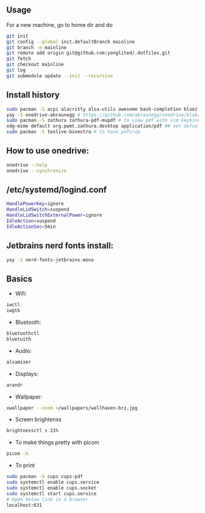 ## Usage
For a new machine, go to home dir and do
```bash
git init
git config --global init.defaultBranch mainline
git branch -m mainline
git remote add origin git@github.com:yanglited/.dotfiles.git
git fetch
git checkout mainline
git log
git submodule update --init --recursive
```


## Install history
```bash
sudo pacman -S acpi alacritty alsa-utils awesome bash-completion bluez bluez-utils brightnessctl cmatrix d-feet dmenu docker docker-compose feh flameshot gimp globalprotect-openconnect kitty less lua man-db mesa-utils ncdu btop htop neofetch neovim openssh firefox picom pulseaudio python-dbus-next python-iwlib python-neovim python-pip python-psutil qtile ranger pdfarranger ripgrep fd unzip git fzf cmake npm unzip rofi tldr tmux tree ttf-jetbrains-mono-nerd wget xclip xorg-xrandr  xwallpaper
yay -S onedrive-abraunegg # https://github.com/abraunegg/onedrive/blob/master/docs/INSTALL.md, https://abraunegg.github.io/
sudo pacman -S zathura zathura-pdf-mupdf # to view pdf with vim keybinds
xdg-mime default org.pwmt.zathura.desktop application/pdf ## set defualt application to open pdf
sudo pacman -S texlive-binextra # to have pdfcrop
```

## How to use onedrive:
```bash
onedrive --help
onedrive --synchronize
```

## /etc/systemd/logind.conf
```bash
HandlePowerKey=ignore
HandleLidSwitch=suspend
HandleLidSwitchExternalPower=ignore
IdleAction=suspend
IdleActionSec=5min
```


## Jetbrains nerd fonts install:
```bash
yay -S nerd-fonts-jetbrains-mono
```


## Basics
- Wifi:
```bash
iwctl
iwgtk
```
- Bluetooth:
```bash
bluetoothctl
bluetuith
```
- Audio:
```bash
alsamixer
```
- Displays:
```bash
arandr
```
- Wallpaper:
```bash
xwallpaper --zoom ~/wallpapers/wallhaven-brz.jpg
```
- Screen brightenss
```bash
brightnessctl s 21%
```
- To make things pretty with picom
```bash
picom -b
```
- To print
```bash
sudo pacman -S cups cups-pdf
sudo systemctl enable cups.service
sudo systemctl enable cups.socket
sudo systemctl start cups.service
# Open below link in a browser
localhost:631
```

